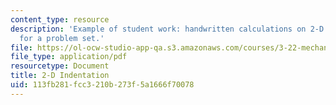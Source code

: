 ```yaml
---
content_type: resource
description: 'Example of student work: handwritten calculations on 2-D indentation
  for a problem set.'
file: https://ol-ocw-studio-app-qa.s3.amazonaws.com/courses/3-22-mechanical-behavior-of-materials-spring-2008/113fb281fcc3210b273f5a1666f70078_3c.pdf
file_type: application/pdf
resourcetype: Document
title: 2-D Indentation
uid: 113fb281-fcc3-210b-273f-5a1666f70078
---
```

